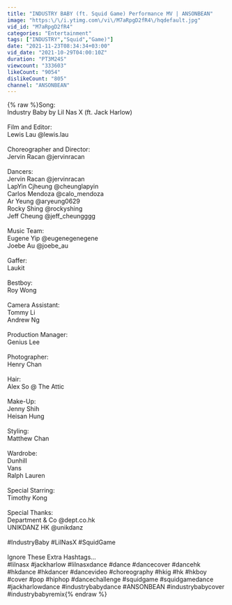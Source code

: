 ```yaml
---
title: "INDUSTRY BABY (ft. Squid Game) Performance MV | ANSONBEAN"
image: "https:\/\/i.ytimg.com\/vi\/M7aRpgD2fR4\/hqdefault.jpg"
vid_id: "M7aRpgD2fR4"
categories: "Entertainment"
tags: ["INDUSTRY","Squid","Game)"]
date: "2021-11-23T08:34:34+03:00"
vid_date: "2021-10-29T04:00:10Z"
duration: "PT3M24S"
viewcount: "333603"
likeCount: "9054"
dislikeCount: "805"
channel: "ANSONBEAN"
---
```

{% raw %}Song:<br />Industry Baby by Lil Nas X (ft. Jack Harlow)<br /><br />Film and Editor:<br />Lewis Lau @lewis.lau<br /><br />Choreographer and Director:<br />Jervin Racan @jervinracan<br /><br />Dancers:<br />Jervin Racan @jervinracan<br />LapYin Cjheung @cheunglapyin <br />Carlos Mendoza @calo_mendoza<br />Ar Yeung @aryeung0629<br />Rocky Shing @rockyshing<br />Jeff Cheung @jeff_cheungggg<br /><br />Music Team:<br />Eugene Yip @eugenegenegene<br />Joebe Au @joebe_au <br /><br />Gaffer:<br />Laukit<br /><br />Bestboy:<br />Roy Wong<br /><br />Camera Assistant:<br />Tommy Li<br />Andrew Ng<br /><br />Production Manager: <br />Genius Lee<br /><br />Photographer:<br />Henry Chan<br /><br />Hair:<br />Alex So @ The Attic<br /><br />Make-Up:<br />Jenny Shih<br />Heisan Hung<br /><br />Styling:<br />Matthew Chan<br /><br />Wardrobe:<br />Dunhill<br />Vans<br />Ralph Lauren<br /><br />Special Starring:<br />Timothy Kong<br /><br />Special Thanks:<br />Department &amp; Co @dept.co.hk<br />UNIKDANZ HK @unikdanz<br /><br />#IndustryBaby #LilNasX #SquidGame<br /><br />Ignore These Extra Hashtags...<br />#lilnasx #jackharlow #lilnasxdance #dance #dancecover #dancehk #hkdance #hkdancer #dancevideo #choreography #hkig #hk #hkboy #cover #pop #hiphop #dancechallenge #squidgame #squidgamedance #jackharlowdance #industrybabydance #ANSONBEAN #industrybabycover #industrybabyremix{% endraw %}
